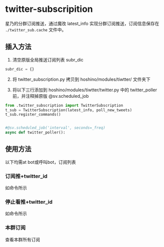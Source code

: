 # twitter-subscripition

星乃的分群订阅推送，通过魔改 latest_info 实现分群订阅推送，订阅信息保存在 `./twitter_sub.cache` 文件中。

## 插入方法

1. 清空原版全局推送订阅列表 subr_dic
```python
subr_dic = {}
```
2. 将 twitter_subscription.py 拷贝到 hoshino/modules/tiwtter/ 文件夹下

2. 将以下三行添加到 hoshino/modules/tiwtter/twitter.py 中的 twitter_poller 前，并注释掉原版 @sv.scheduled_job
```python
from .twitter_subscription import TwitterSubscription
t_sub = TwitterSubscription(latest_info, poll_new_tweets)
t_sub.register_commands()


#@sv.scheduled_job('interval', seconds=_freq)
async def twitter_poller():
```

## 使用方法

以下均需at bot或呼叫bot，订阅列表

### 订阅推+twitter_id

如命令所示

### 停止看推+twitter_id

如命令所示

### 本群订阅

查看本群所有订阅
